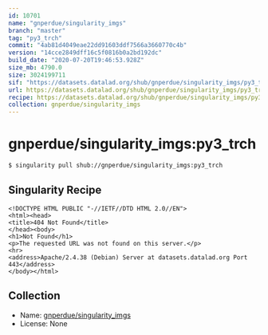 ```yaml
---
id: 10701
name: "gnperdue/singularity_imgs"
branch: "master"
tag: "py3_trch"
commit: "4ab81d4049eae22dd91603ddf7566a3660770c4b"
version: "14cce2849dff16c5f0816b0a2bd192dc"
build_date: "2020-07-20T19:46:53.928Z"
size_mb: 4790.0
size: 3024199711
sif: "https://datasets.datalad.org/shub/gnperdue/singularity_imgs/py3_trch/2020-07-20-4ab81d40-14cce284/14cce2849dff16c5f0816b0a2bd192dc.sif"
url: https://datasets.datalad.org/shub/gnperdue/singularity_imgs/py3_trch/2020-07-20-4ab81d40-14cce284/
recipe: https://datasets.datalad.org/shub/gnperdue/singularity_imgs/py3_trch/2020-07-20-4ab81d40-14cce284/Singularity
collection: gnperdue/singularity_imgs
---
```


# gnperdue/singularity_imgs:py3_trch

```bash
$ singularity pull shub://gnperdue/singularity_imgs:py3_trch
```

## Singularity Recipe

```singularity
<!DOCTYPE HTML PUBLIC "-//IETF//DTD HTML 2.0//EN">
<html><head>
<title>404 Not Found</title>
</head><body>
<h1>Not Found</h1>
<p>The requested URL was not found on this server.</p>
<hr>
<address>Apache/2.4.38 (Debian) Server at datasets.datalad.org Port 443</address>
</body></html>
```

## Collection

 - Name: [gnperdue/singularity_imgs](https://github.com/gnperdue/singularity_imgs)
 - License: None

